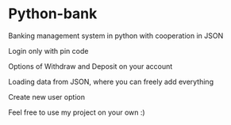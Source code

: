 # Python-bank
Banking management system in python with cooperation in JSON

Login only with pin code

Options of Withdraw and Deposit on your account

Loading data from JSON, where you can freely add everything

Create new user option

Feel free to use my project on your own :)
